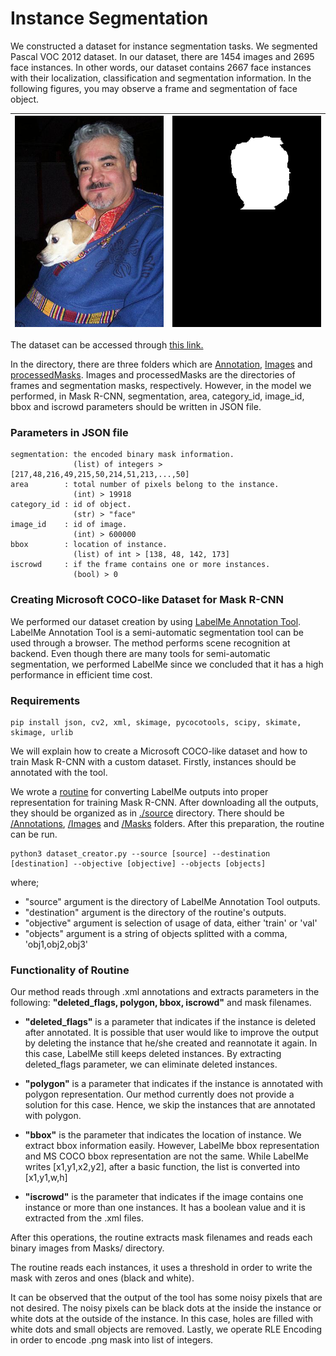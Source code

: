 # Instance Segmentation
<!-- # MSPR ITU Dataset - Face Segmentation --->
We constructed a dataset for instance segmentation tasks. We segmented Pascal VOC 2012 dataset. In our dataset, there are 1454 images and 2695 face instances. In other words, our dataset contains 2667 face instances with their localization, classification and segmentation information. In the following figures, you may observe a frame and segmentation of face object.


| ![Image](processed-Data/Images/MSPRtrain2014_000000600000.jpg)  |  ![Segmentation](processed-Data/processed_masks/000001_mask_0.png) |
| --- | --- |

The dataset can be accessed through [this link.](/processed-Data) 

In the directory, there are three folders which are [Annotation](processed-Data/Annotations/), [Images](processed-Data/Images/) and [processedMasks](processed-Data/processed_masks/). Images and processedMasks are the directories of frames and segmentation masks, respectively. However, in the model we performed, in Mask R-CNN, segmentation, area, category_id, image_id, bbox and iscrowd parameters should be written in JSON file.


### Parameters in JSON file

    segmentation: the encoded binary mask information. 
                  (list) of integers > [217,48,216,49,215,50,214,51,213,...,50]        
    area        : total number of pixels belong to the instance. 
                  (int) > 19918
    category_id : id of object. 
                  (str) > "face"
    image_id    : id of image. 
                  (int) > 600000
    bbox        : location of instance. 
                  (list) of int > [138, 48, 142, 173]
    iscrowd     : if the frame contains one or more instances. 
                  (bool) > 0
                  
### Creating Microsoft COCO-like Dataset for Mask R-CNN

We performed our dataset creation by using [LabelMe Annotation Tool](http://labelme.csail.mit.edu/Release3.0/). LabelMe Annotation Tool is a semi-automatic segmentation tool can be used through a browser. The method performs scene recognition at backend. Even though there are many tools for semi-automatic segmentation, we performed LabelMe since we concluded that it has a high performance in efficient time cost.

### Requirements
```
pip install json, cv2, xml, skimage, pycocotools, scipy, skimate, skimage, urlib
```
We will explain how to create a Microsoft COCO-like dataset and how to train Mask R-CNN with a custom dataset. Firstly, instances should be annotated with the tool. 

We wrote a [routine](Routine/dataset_creator.py) for converting LabelMe outputs into proper representation for training Mask R-CNN. After downloading all the outputs, they should be organized as in [./source](/Routine/Source) directory. There should be [/Annotations](/Routine/Source/Annotations), [/Images](/Routine/Source/Images) and [/Masks](/Routine/Source/Masks) folders. After this preparation, the routine can be run.

```
python3 dataset_creator.py --source [source] --destination [destination] --objective [objective] --objects [objects]
```
where;

* "source" argument is the directory of LabelMe Annotation Tool outputs.
* "destination" argument is the directory of the routine's outputs.
* "objective" argument is selection of usage of data, either 'train' or 'val'
* "objects" argument is a string of objects splitted with a comma, 'obj1,obj2,obj3'

### Functionality of Routine

Our method reads through .xml annotations and extracts parameters in the following: **"deleted_flags, polygon, bbox, iscrowd"** and mask filenames. 

* **"deleted_flags"** is a parameter that indicates if the instance is deleted after annotated. It is possible that user would like to improve the output by deleting the instance that he/she created and reannotate it again. In this case, LabelMe still keeps deleted instances. By extracting deleted_flags parameter, we can eliminate deleted instances. 

* **"polygon"** is a parameter that indicates if the instance is annotated with polygon representation. Our method currently does not provide a solution for this case. Hence, we skip the instances that are annotated with polygon. 

* **"bbox"** is the parameter that indicates the location of instance. We extract bbox information easily. However, LabelMe bbox representation and MS COCO bbox representation are not the same. While LabelMe writes [x1,y1,x2,y2], after a basic function, the list is converted into [x1,y1,w,h]

* **"iscrowd"** is the parameter that indicates if the image contains one instance or more than one instances. It has a boolean value and it is extracted from the .xml files.

After this operations, the routine extracts mask filenames and reads each binary images from Masks/ directory.

The routine reads each instances, it uses a threshold in order to write the mask with zeros and ones (black and white). 

It can be observed that the output of the tool has some noisy pixels that are not desired. The noisy pixels can be black dots at the inside the instance or white dots at the outside of the instance. In this case, holes are filled with white dots and small objects are removed. Lastly, we operate RLE Encoding in order to encode .png mask into list of integers.
